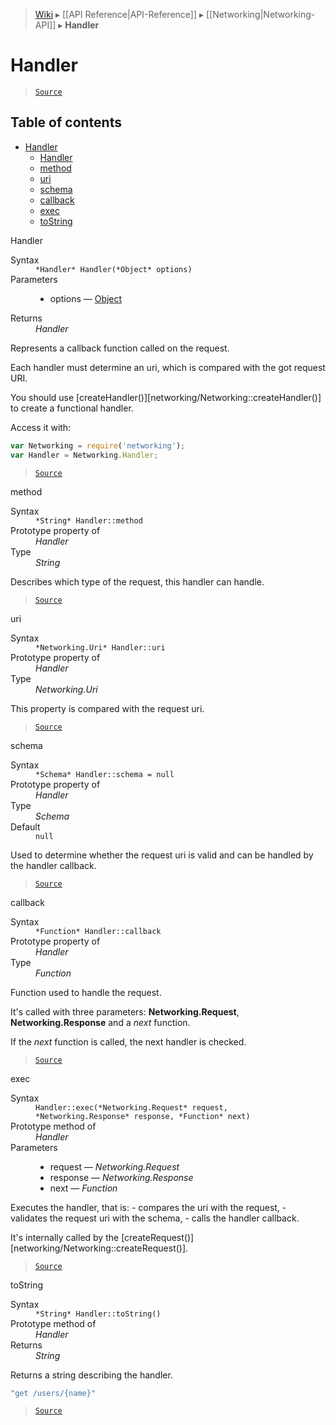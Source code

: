 > [Wiki](Home) ▸ [[API Reference|API-Reference]] ▸ [[Networking|Networking-API]] ▸ **Handler**

Handler
=======

> [`Source`](/Neft-io/neft/blob/feb74662c4f7ee7aedc58bcb4488ea1b56f65be9/src/networking/handler.litcoffee#handler)

## Table of contents
* [Handler](#handler)
    * [Handler](#handler)
    * [method](#method)
    * [uri](#uri)
    * [schema](#schema)
    * [callback](#callback)
    * [exec](#exec)
    * [toString](#tostring)

Handler
<dl><dt>Syntax</dt><dd><code>&#x2A;Handler&#x2A; Handler(&#x2A;Object&#x2A; options)</code></dd><dt>Parameters</dt><dd><ul><li>options — <a href="/Neft-io/neft/wiki/Utils-API#isobject">Object</a></li></ul></dd><dt>Returns</dt><dd><i>Handler</i></dd></dl>
Represents a callback function called on the request.

Each handler must determine an uri, which is compared with the got request URI.

You should use [createHandler()][networking/Networking::createHandler()] to create
a functional handler.

Access it with:
```javascript
var Networking = require('networking');
var Handler = Networking.Handler;
```

> [`Source`](/Neft-io/neft/blob/feb74662c4f7ee7aedc58bcb4488ea1b56f65be9/src/networking/handler.litcoffee#handler)

method
<dl><dt>Syntax</dt><dd><code>&#x2A;String&#x2A; Handler::method</code></dd><dt>Prototype property of</dt><dd><i>Handler</i></dd><dt>Type</dt><dd><i>String</i></dd></dl>
Describes which type of the request, this handler can handle.

> [`Source`](/Neft-io/neft/blob/feb74662c4f7ee7aedc58bcb4488ea1b56f65be9/src/networking/handler.litcoffee#method)

uri
<dl><dt>Syntax</dt><dd><code>&#x2A;Networking.Uri&#x2A; Handler::uri</code></dd><dt>Prototype property of</dt><dd><i>Handler</i></dd><dt>Type</dt><dd><i>Networking.Uri</i></dd></dl>
This property is compared with the request uri.

> [`Source`](/Neft-io/neft/blob/feb74662c4f7ee7aedc58bcb4488ea1b56f65be9/src/networking/handler.litcoffee#uri)

schema
<dl><dt>Syntax</dt><dd><code>&#x2A;Schema&#x2A; Handler::schema = null</code></dd><dt>Prototype property of</dt><dd><i>Handler</i></dd><dt>Type</dt><dd><i>Schema</i></dd><dt>Default</dt><dd><code>null</code></dd></dl>
Used to determine whether the request uri is valid and can be handled by the handler callback.

> [`Source`](/Neft-io/neft/blob/feb74662c4f7ee7aedc58bcb4488ea1b56f65be9/src/networking/handler.litcoffee#schema)

callback
<dl><dt>Syntax</dt><dd><code>&#x2A;Function&#x2A; Handler::callback</code></dd><dt>Prototype property of</dt><dd><i>Handler</i></dd><dt>Type</dt><dd><i>Function</i></dd></dl>
Function used to handle the request.

It's called with three parameters: **Networking.Request**, **Networking.Response** and
a *next* function.

If the *next* function is called, the next handler is checked.

> [`Source`](/Neft-io/neft/blob/feb74662c4f7ee7aedc58bcb4488ea1b56f65be9/src/networking/handler.litcoffee#callback)

exec
<dl><dt>Syntax</dt><dd><code>Handler::exec(&#x2A;Networking.Request&#x2A; request, &#x2A;Networking.Response&#x2A; response, &#x2A;Function&#x2A; next)</code></dd><dt>Prototype method of</dt><dd><i>Handler</i></dd><dt>Parameters</dt><dd><ul><li>request — <i>Networking.Request</i></li><li>response — <i>Networking.Response</i></li><li>next — <i>Function</i></li></ul></dd></dl>
Executes the handler, that is:
 - compares the uri with the request,
 - validates the request uri with the schema,
 - calls the handler callback.

It's internally called by the [createRequest()][networking/Networking::createRequest()].

> [`Source`](/Neft-io/neft/blob/feb74662c4f7ee7aedc58bcb4488ea1b56f65be9/src/networking/handler.litcoffee#exec)

toString
<dl><dt>Syntax</dt><dd><code>&#x2A;String&#x2A; Handler::toString()</code></dd><dt>Prototype method of</dt><dd><i>Handler</i></dd><dt>Returns</dt><dd><i>String</i></dd></dl>
Returns a string describing the handler.

```javascript
"get /users/{name}"
```

> [`Source`](/Neft-io/neft/blob/feb74662c4f7ee7aedc58bcb4488ea1b56f65be9/src/networking/handler.litcoffee#tostring)

